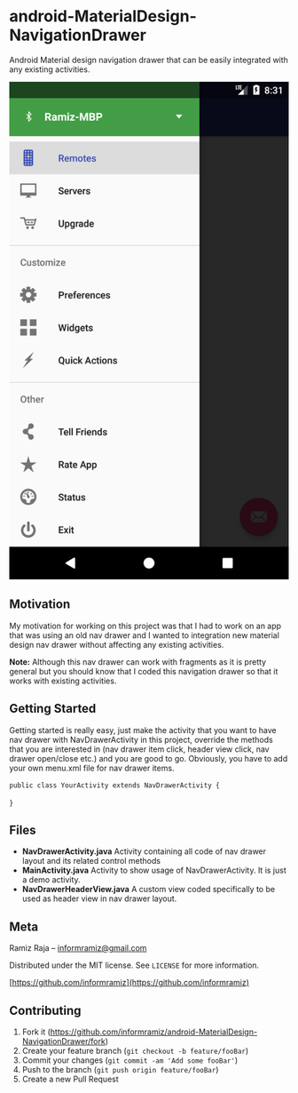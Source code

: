 # android-MaterialDesign-NavigationDrawer
Android Material design navigation drawer that can be easily integrated with any existing activities. 

![screenshot](screenshot.png)

## Motivation
My motivation for working on this project was that I had to work on an app that was using an old nav drawer and I wanted to integration new material design nav drawer without affecting any existing activities.

**Note:** Although this nav drawer can work with fragments as it is pretty general but you should know that I coded this navigation drawer so that it works with existing activities.

## Getting Started

Getting started is really easy, just make the activity that you want to have nav drawer with NavDrawerActivity in this project, override the methods that you are interested in (nav drawer item click, header view click, nav drawer open/close etc.) and you are good to go. Obviously, you have to add your own menu.xml file for nav drawer items.

```
public class YourActivity extends NavDrawerActivity {

}

```

## Files

- **NavDrawerActivity.java** Activity containing all code of nav drawer layout and its related control methods
- **MainActivity.java** Activity to show usage of NavDrawerActivity. It is just a demo activity.
- **NavDrawerHeaderView.java** A custom view coded specifically to be used as header view in nav drawer layout.

## Meta

Ramiz Raja – informramiz@gmail.com

Distributed under the MIT license. See ``LICENSE`` for more information.

[https://github.com/informramiz](https://github.com/informramiz)

## Contributing

1. Fork it (<https://github.com/informramiz/android-MaterialDesign-NavigationDrawer/fork>)
2. Create your feature branch (`git checkout -b feature/fooBar`)
3. Commit your changes (`git commit -am 'Add some fooBar'`)
4. Push to the branch (`git push origin feature/fooBar`)
5. Create a new Pull Request

